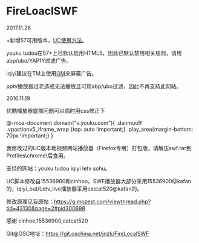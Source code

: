 FireLoaclSWF
============
2017.11.26

+新增57可用版本，[UC使用方法](https://github.com/Endor8/userChrome.js/tree/master/userChrome)。

youku tudou在57+上已默认启用HTML5，因此已默认禁用相关规则，请用abp/ubo/YAPfY过滤广告。

iqiyi建议在TM上使用[GM](https://greasyfork.org/scripts/28356)来屏蔽广告。

pptv播放器过老造成无法播放且可用abp/ubo过滤，因此不再支持此网站。


2016.11.19

优酷播放器底部问题可以临时用css修正下

@-moz-document domain("v.youku.com"){
    .danmuoff .vpactionv5_iframe_wrap {top: auto !important;}
    .play_area{margin-bottom: 70px !important;}
}

我修改过的UC版本地视频网站播放器（Firefox专用）打包版，请解压swf.rar到Profiles\chrome\后食用。

支持的网站：youku tudou iqiyi letv sohu。

UC脚本修改自15536900和cinhoo，SWF播放器大部分采用15536900@kafan的，iqiyi_out/Letv_live播放器采用catcat520@kafan的。

修改原理见我原帖：https://g.mozest.com/viewthread.php?tid=43130&page=2#pid300698

感谢 cinhoo,15536900,catcat520

Git@OSC地址：https://git.oschina.net/jnzk/FireLocalSWF